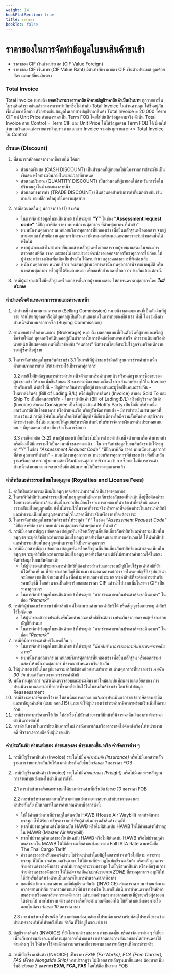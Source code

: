 ```yaml
---
weight: 14
bookFlatSection: true
title: ราคาของ
bookToc: false
---
```


ราคาของในการจัดทำข้อมูลใบขนสินค้าขาเข้า
===

- ราคาของ CIF เงินต่างประเทศ (CIF Value Foreign) 
- ราคาของ CIF เงินบาท (CIF Value Baht) มีค่าเท่ากับราคาของ CIF เงินต่างประเทศ คูณด้วยอัตราแลกเปลี่ยนเงินตรา

### Total Invoice 

Total Invoice หมายถึง **ยอดเงินรวมของราคาสินค้าตามบัญชีราคาสินค้าเป็นเงินบาท** 
ทุกรายการในใบขนสินค้ารวมกันแล้วสามารถจะเท่ากับหรือไม่เท่ากับ Total Invoice ในส่วนควบคุม ได้ขึ้นอยู่กับ เงื่อนไขการซื้อขาย ตัวอย่างเช่น  ข้อมูลในเอกสารบัญชีราคาสินค้า Total Invoice = 20,000 Term CIF แต่ Unit Price สำแดงราคาเป็น Term FOB โดยให้บันทึกข้อมูลตามจริง ดังนั้น Total Invoice ส่วน Control = Term CIF และ Unit Price ให้ใส่ข้อมูลตาม Term FOB ได้ มีผลให้ จำนวนเงินของแต่ละรายการเงินบาท ตามเอกสาร Invoice  รวมกันทุกรายการ <> Total Invoice ใน Control

### ส่วนลด (Discount) 

1. ที่สามารถหักออกจากราคาซื้อขายได้ ได้แก่
   - ส่วนลดเงินสด  (CASH DISCOUNT)  เป็นส่วนลดที่ผู้ขายลดให้เนื่องจากการชำระเงินเป็นเงินสด หรือชำระเงินภายในระยะเวลาที่กำหนด 
   -  ส่วนลดปริมาณ (QUANTITY DISCOUNT) เป็นส่วนลดที่ผู้ขายลดให้สำหรับการซื้อในปริมาณสูงในช่วงระยะเวลาหนึ่ง 
   - ส่วนลดทางการค้า (TRADE DISCOUNT) เป็นส่วนลดสำหรับการค้าที่แตกต่างกัน เช่น ขายส่ง ขายปลีก หรือผู้บริโภครายสุดท้าย 
	
2. กรณีส่วนลดอื่น ๆ นอกจากข้อ (1) ข้างต้น 
   -  ในการจัดทำข้อมูลใบขนสินค้าขาเข้าให้ระบุค่า **“Y”** ในช่อง **“Assessment request code”** “มีปัญหาพิกัด ราคา พบพนักงานศุลกากร ที่ด่านศุลกากร ที่นำเข้า” 
	- พบพนักงานศุลกากร ณ หน่วยบริการศุลกากรที่นำของเข้า เพื่อยื่นหลักฐานหรือเอกสาร จากผู้ขายมาแสดงให้พนักงานศุลกากรพิจารณาว่ามีเหตุผลเพียงพอและสมควรจะรับส่วนลดนั้นได้หรือไม่ 
	- หากผู้นำของเข้าไม่สามารถยื่นเอกสารหลักฐานหรือเอกสารจากผู้ขายมาแสดง ในขณะการตรวจสอบพิกัด ราคา และของได้ และประสงค์จะนำของออกจากอารักขาศุลกากรไปก่อน  ให้ผู้นำของเข้าวางเงินเพิ่มเติมเป็นประกัน ให้ครบจำนวนสูงสุดของอากรที่พึงต้องเสีย
	- พนักงานศุลกากร หน่วยบริการ จะเสนอผู้อำนวยการสำนักงานศุลกากรพิจารณาอนุมัติ หรือนายด่านศุลกากร หรือผู้ที่ได้รับมอบหมาย เพื่อขอหักส่วนลดหรือขอวางประกันแล้วแต่กรณี
	 
3. กรณีผู้นำของเข้าไม่มีหลักฐานหรือเอกสารอื่นจากผู้ขายมาแสดง ให้กำหนดราคาศุลกากรโดย _**ไม่มีส่วนลด**_

### ค่าบำเหน็จตัวแทนจากการขายและค่านายหน้า

1. ค่าบำเหน็จตัวแทนจากการขาย (Selling Commission) หมายถึง ผลตอบแทนที่เป็นตัวเงินที่ผู้ขาย จ่ายให้แก่บุคคลหรือนิติบุคคลผู้เป็นตัวแทนของตนในการขายของที่นำเข้า ทั้งนี้ ไม่รวมถึงค่าบำเหน็จตัวแทนจากการซื้อ (Buying Commission)
2. ค่านายหน้าหรือค่าคนกลาง (Brokerage) หมายถึง ผลตอบแทนที่เป็นตัวเงินที่ผู้ขายและหรือผู้ซื้อจ่ายให้แก่ บุคคลหรือนิติบุคคลผู้เป็นตัวกลางในการติดต่อซื้อขายจนสำเร็จ ค่าธรรมเนียมหรือค่านายหน้าเป็นผลตอบแทนที่เกี่ยวข้องกับ “คนกลาง” ซึ่งทำงานโดยอิสระไม่ใช่ลูกจ้างหรือพนักงานของผู้ซื้อหรือผู้ขาย 
3. ในการจัดทำข้อมูลใบขนสินค้าขาเข้า
	3.1 ในกรณีที่ผู้นำของเข้ามีหลักฐานการชำระค่าบำเหน็จตัวแทนจากการขาย ให้นำมารวมไว้เป็นราคาศุลกากร
	
	3.2 กรณีไม่มีหลักฐานการชำระค่าบำเหน็จตัวแทนหรือค่านายหน้า หรือหลักฐานการซื้อขายของผู้นำของเข้า ให้บวกเพิ่มขึ้นร้อยละ 3 ของราคาซื้อขายตามเงื่อนไขการส่งมอบที่ระบุไว้ใน Invoice สำหรับกรณี ดังต่อไปนี้ 
		- บัญชีราคาสินค้าระบุชื่อผู้นำของเข้าและผู้ซื้อเป็นคนละรายกัน 
		- ใบตราส่งสินค้า (Bill of Lading:B/L) หรือบัญชีราคาสินค้า (Invoice) สำแดง Sold To และ Ship To เป็นชื่อคนละบริษัท
		- ใบตราส่งสินค้า (Bill of Lading:B/L) หรือบัญชีราคาสินค้า (Invoice) สำแดง Consignee เป็นชื่อผู้นำเข้าแต่ Notify Party เป็นชื่ออีกบริษัทหนึ่ง ยกเว้นกรณีเป็นชื่อธนาคาร หรือตัวแทนเรือ หรือผู้รับจัดการขนส่ง
		- มีการชำระเงินผ่านบุคคลที่สาม เว้นแต่ กรณีบริษัทในเครือหรือบริษัทที่มีธุรกิจที่เกี่ยวเนื่องหรือมีความสัมพันธ์ทางธุรกิจการค้าระหว่างกัน ซึ่งได้มอบหมายให้ศูนย์บริหารเงินทำหน้าที่บริหารจัดการเงินตราต่างประเทศแทนตน
		- มีบุคคลหลายฝ่ายเกี่ยวข้องในการซื้อขาย
		
	3.3 กรณีตามข้อ (3.2) หากผู้นำของเข้ายืนยันว่าไม่มีการชำระค่าบำเหน็จตัวแทนหรือ
ค่านายหน้า หรือมีแต่ได้มีการรวมไว้เป็นส่วนหนึ่งของราคาแล้ว 
		-  ในการจัดทำข้อมูลใบขนสินค้าขาเข้าให้ระบุค่า *“Y”* ในช่อง *“Assessment Request Code”* “มีปัญหาพิกัด ราคา พบพนักงานศุลกากร ที่ด่านศุลกากรที่นำเข้า” 
		- พบพนักงานศุลกากร ณ หน่วยบริการศุลกากรที่นำของเข้า เพื่อยื่นหลักฐานหรือเอกสารจากผู้ขายมาแสดงให้พนักงานศุลกากรพิจารณาว่า การซื้อขายไม่มีการชำระค่าบำเหน็จตัวแทนจากการขาย หรือมีแต่นำมารวมไว้เป็นราคาศุลกากรแล้ว

### ค่าสิทธิและค่าธรรมเนียมใบอนุญาต (Royalties and License Fees) 

1. ค่าสิทธิและค่าธรรมเนียมใบอนุญาตจะต้องนำมารวมไว้เป็นราคาศุลกากร 
2. ในกรณีที่ค่าสิทธิและค่าธรรมเนียมใบอนุญาตนั้นมีความเกี่ยวข้องกับของที่นำเข้า ซึ่งผู้ซื้อต้องชำระโดยทางตรงหรือทางอ้อม อันเนื่องจากเป็นเงื่อนไขของการขายของที่นำเข้าเท่าที่ค่าสิทธิ และค่าธรรมเนียมใบอนุญาตนั้น ยังไม่ได้รวมไว้ในราคาที่ชำระจริงหรือราคาที่จะต้องชำระในการนำค่าสิทธิ และค่าธรรมเนียมใบอนุญาตมารวมไว้ในราคาที่ชำระจริงหรือราคาที่จะต้องชำระ
3. ในการจัดทำข้อมูลใบขนสินค้าขาเข้าให้ระบุค่า *“Y”* ในช่อง *“Assessment Request Code”* “มีปัญหาพิกัด ราคา พบพนักงานศุลกากร ที่ด่านศุลกากร ที่นำเข้า”
4. กรณีมีเอกสารสัญญา ข้อตกลง ข้อผูกพัน หรือหลักฐานอื่นอันเกี่ยวกับค่าสิทธิและค่าธรรมเนียมใบอนุญาต ระบุค่าสิทธิและค่าธรรมเนียมใบอนุญาตอย่างชัดเจนและสามารถคำนวณได้ ให้นำค่าสิทธิ และค่าธรรมเนียมใบอนุญาตนั้นมารวมไว้เป็นราคาศุลกากร
5. กรณีมีเอกสารสัญญา ข้อตกลง ข้อผูกพัน หรือหลักฐานอื่นอันเกี่ยวกับค่าสิทธิและค่าธรรมเนียมใบอนุญาต ระบุค่าสิทธิและค่าธรรมเนียมใบอนุญาตอย่างชัดเจน แต่ยังไม่สามารถคำนวณได้ในขณะจัดทำข้อมูลใบขนสินค้าขาเข้า 
	- ให้ผู้นำของเข้าประมาณการค่าสิทธิที่ต้องชำระสำหรับแต่ละรอบบัญชีโดยใช้ฐานค่าสิทธิที่ยังมิได้หักภาษี ณ ที่จ่ายของรอบบัญชีที่ผ่านมา นำมาคาดการณ์การขายในรอบบัญชีปัจจุบันว่าน่าจะมียอดขายเป็นจำนวนเท่าใด เพื่อนำมาคำนวณหาประมาณการค่าสิทธิที่จะต้องชำระสำหรับรอบบัญชีนี้ โดยคำนวณเป็นอัตราร้อยละของราคา CIF แล้วนำไปบวกเพิ่มในราคา CIF เป็นราคาศุลกากร 
	-  ในการจัดทำข้อมูลใบขนสินค้าขาเข้าให้ระบุค่า “หากชำระอากรเกินประสงค์จะขอคืนอากร” ในช่อง *“Remark”*
6. กรณีที่ผู้นำของเข้าทราบว่ามีค่าสิทธิ แต่ไม่สามารถคำนวณค่าสิทธิได้ หรือสัญญาซื้อขายระบุ
ค่าสิทธิไว้ไม่ชัดเจน 
   - ให้ผู้นำของเข้าวางประกันเพิ่มโดยคำนวณค่าสิทธิที่จะต้องวางประกันจากยอดขายสุทธิของรอบบัญชีที่ผ่านมา
   -  ในการจัดทำข้อมูลใบขนสินค้าขาเข้าให้ระบุค่า “หากชำระอากรเกินประสงค์จะขอคืนอากร” ในช่อง *“Remark”* 
7. กรณีที่มีการชำระค่าสิทธิในกรณีอื่น ๆ 
	-  ในการจัดทำข้อมูลใบขนสินค้าขาเข้าให้ระบุค่า *“มีค่าสิทธิ หากชำระอากรเกินประสงค์จะขอคืนอากร”*	
	-  พบพนักงานศุลกากร ณ หน่วยบริการศุลกากรที่นำของเข้า เพื่อยื่นหลักฐาน หรือเอกสารมาแสดงให้พนักงานศุลกากร พิจารณากำหนดวงเงินประกัน 
8. ให้ผู้นำของเข้ายื่นใบสรุปยอดรวมค่าสิทธิต่อหน่วยงานบริการ ณ ด่านศุลกากรที่นำของเข้า *ภายใน 30 วัน* นับแต่วันครบงวดการชำระค่าสิทธิ 
9. พนักงานศุลกากร จะดำเนินตรวจสอบและประเมินราคาใหม่และบันทึกผลรายละเอียดของ
การประเมินราคาและค่าภาษีอากรที่ขาดหรือเกินไว้ในใบขนสินค้าขาเข้า โดยจัดทำข้อมูล Reassessment
10. กรณีชำระค่าภาษีอากรไว้ขาด ให้ดำเนินการออกแบบแจ้งการประเมินอากรขาเข้าภาษีสรรพสามิตและภาษีมูลค่าเพิ่ม (แบบ กศก.115) และแจ้งให้ผู้นำของเข้าชำระค่าภาษีอากรพร้อมเงินเพิ่มให้ครบถ้วน
11. กรณีชำระค่าภาษีอากรไว้เกิน ให้ส่งเรื่องไปยังหน่วยงานที่มีหน้าที่พิจารณาคืนเงินอากร พิจารณาดำเนินการต่อไป
12. การดำเนินงานในการประเมินอากรใหม่ กรณีอากรเกินหรืออากรขาดไม่ต้องส่งเรื่องให้หน่วยงานคดี พิจารณาความผิดกับผู้นำของเข้า

### ค่าประกันภัย ค่าขนส่งของ ค่าขนของลง ค่าขนของขึ้น หรือ ค่าจัดการต่าง ๆ

1. กรณีบัญชีราคาสินค้า (Invoice) รายใดไม่มี*ค่าประกันภัย (Insurance)* หรือไม่มีเอกสารหลักฐานการจ่ายค่าประกันภัยให้บวกค่าประกันภัยขึ้นอีก*ร้อยละ 1* ของราคา FOB

2. กรณีบัญชีราคาสินค้า (Invoice) รายใดไม่มี*ค่าขนส่งของ (Freight)* หรือไม่มีเอกสารหลักฐานการจ่ายค่าขนส่งของให้ดำเนินการดังนี้

	2.1 การนำเข้าทางเรือและทางบกให้บวกค่าขนส่งเพิ่มขึ้นอีก*ร้อยละ 10* ของราคา FOB

	2.2 การนำเข้าทางอากาศยานให้บวกค่าขนส่งทางอากาศยานเข้ากับราคาของ และ  
ค่าประกันภัย เป็นเกณฑ์ในการคำนวณค่าภาษีอากรดังนี้

	- ให้ใช้ค่าขนส่งตามที่ปรากฏในต้นฉบับ HAWB  (House Air Waybill) จากท่าต้นทางบรรทุก ซึ่งได้รับการรับรองจากบริษัทผู้ดำเนินการคลังสินค้า อนุมัติ
	- หากไม่ปรากฏค่าขนส่งในต้นฉบับ HAWB หรือไม่มีต้นฉบับ HAWB ให้ใช้ค่าขนส่งที่ปรากฏใน MAWB  (Master Air Waybill)
	- หากไม่ปรากฏค่าขนส่งของในต้นฉบับ HAWB หรือไม่มีต้นฉบับ HAWB หรือไม่ปรากฏค่าขนส่งของใน MAWB ให้ใช้อัตราเฉลี่ยค่าขนส่งของตาม Full IATA Rate ตามหนังสือ The Thai Cargo Tariff
	- ค่าขนส่งของสำหรับของเร่งด่วน ไม่ว่าจะนำเข้าโดยมีผู้โดยสารนำพาหรือไม่ก็ตาม ค่าระวางบรรทุกที่ใช้ในการคำนวณเงินอากร  ให้ใช้ตามที่ปรากฏในบัญชีราคาสินค้า  หรือหลักฐานการจ่ายค่าขนส่งของดังกล่าว หากไม่ปรากฏค่าระวางบรรทุก ในบัญชีราคาสินค้า หรือหลักฐานการจ่ายค่าขนส่งของดังกล่าว  ให้ใช้*อัตราเฉลี่ยค่าขนส่งของตาม ZONE* ที่กรมศุลกากร อนุมัติให้ใช้สำหรับสินค้าเร่งด่วนเป็นเกณฑ์ในการคำนวณค่าภาษีอากร
	- ของที่นำเข้าทางอากาศยาน แต่มีบัญชีราคาสินค้า (INVOICE) สำแดงราคารวม  ค่าขนส่งทางอากาศยานเท่ากับ ราคารวมค่าขนส่งที่นำเข้าทางเรือ ในกรณีเช่นนี้ การกำหนดราคาให้หักค่าขนส่งทางเรือออกเสียจากราคาดังกล่าว แล้วบวกค่าขนส่งทางอากาศยานที่ผู้ขายหรือผู้ส่งออกได้ชำระไป หากไม่ทราบ ค่าขนส่งทางเรือที่จะคำนวณหักออกได้ ให้หักค่าขนส่งของทางเรือออกในอัตรา *ร้อยละ 10* ของราคาของ

	2.3 การนำเข้าทางไปรษณีย์ ให้บวกค่าขนส่งตามอัตราไปรษณียากรสำหรับพัสดุไปรษณีย์ระหว่างประเทศของบริษัทไปรษณีย์ไทย จำกัด ที่ใช้อยู่ในขณะนำเข้า

3. บัญชีราคาสินค้า (INVOICE) ที่ยังไม่รวมค่าขนของลง ค่าขนของขึ้น หรือค่าจัดการต่าง ๆ ที่เกี่ยวเนื่องกับการขนส่งของมายังด่านศุลกากรที่นำของเข้า  แต่ข้อตกลงการส่งมอบของได้กำหนดค่าใช้จ่ายต่าง ๆ  ไว้ ให้นำค่าใช้จ่ายดังกล่าวบวกราคาซื้อขายตามเอกสารหลักฐานที่มีการชำระจริง

4. กรณีบัญชีราคาสินค้า (INVOICE) เป็นราคา *EXW (Ex-Works), FCA (Free Carrier), FAS (Free Alongside Ship)* หากปรากฏว่า ไม่มีเอกสารหลักฐานมายื่นแสดง ต้องบวกเพิ่มขึ้นอีก*ร้อยละ 3* ของ**ราคา EXW, FCA, FAS** โดยให้ถือเป็นราคา FOB

